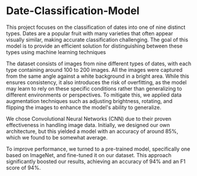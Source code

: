 # Date-Classification-Model

This project focuses on the classification of dates into one of nine distinct types. Dates are a popular fruit with many varieties that often appear visually similar, making accurate classification challenging. The goal of this model is to provide an efficient solution for distinguishing between these types using machine learning techniques 



The dataset consists of images from nine different types of dates, with each type containing around 100 to 200 images. All the images were captured from the same angle against a white background in a bright area. While this ensures consistency, it also introduces the risk of overfitting, as the model may learn to rely on these specific conditions rather than generalizing to different environments or perspectives. To mitigate this, we applied data augmentation techniques such as adjusting brightness, rotating, and flipping the images to enhance the model's ability to generalize.





We chose Convolutional Neural Networks (CNN) due to their proven effectiveness in handling image data. Initially, we designed our own architecture, but this yielded a model with an accuracy of around 85%, which we found to be somewhat average.

To improve performance, we turned to a pre-trained model, specifically one based on ImageNet, and fine-tuned it on our dataset. This approach significantly boosted our results, achieving an accuracy of 94% and an F1 score of 94%.
